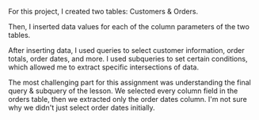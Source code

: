 For this project, I created two tables: Customers & Orders.

Then, I inserted data values for each of the column parameters of the two tables.

After inserting data, I used queries to select customer information, order totals, order dates, and more. 
I used subqueries to set certain conditions, which allowed me to extract specific intersections of data. 

The most challenging part for this assignment was understanding the final query & subquery of the lesson. We selected every column field in the orders table, then we extracted only the order dates column. 
I'm not sure why we didn't just select order dates initially.
